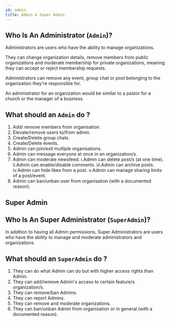 ```yaml
---
id: admin
title: Admin & Super Admin
---
```


## Who Is An Administrator (`Admin`)?

Administrators are users who have the ability to manage organizations.

They can change organization details, remove members from public organizations and moderate membership for private organizations, meaning they can accept or reject membership requests.

Administrators can remove any event, group chat or post belonging to the organization they're responsible for.

An administrator for an organization would be similar to a pastor for a church or the manager of a business.

## What should an `Admin` do ?

1. Add/ remove members from organisation.
2. Elevate/remove users to/from admin.
3. Create/Delete group chats.
4. Create/Delete events.
5. Admin can join/exit multiple organisations.
6. Admin can message everyone at once in an organization/s.
7. Admin can moderate newsfeed.
    i.Admin can delete post/s (at one time).
    ii.Admin can enable/disable comments.
    iii.Admin can archive posts.
    iv.Admin can hide likes from a post.
    v.Admin can manage sharing limits of a post/event.
8. Admin can ban/unban user from organisation (with a documented reason).


Super Admin
---


## Who Is An Super Administrator (`SuperAdmin`)?

In addition to having all Admin permissions, Super Administrators are users who have the ability to manage and moderate administrators and organizations.

 
## What should an `SuperAdmin` do ?

1. They can do what Admin can do but with higher access rights than Admin.
2. They can add/remove Admin's access to certain feature/s organization/s.
3. They can remove/ban Admins.
4. They can report Admins.
5. They can remove and moderate organizations.
6. They can ban/unban Admin from organisation or in general (with a documented reason).